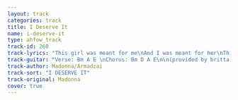 ```yaml
---
layout: track
categories: track
title: I Deserve It
name: i-deserve-it
type: ahfow_track
track-id: 260
track-lyrics: "This girl was meant for me\nAnd I was meant for her\nThis girl was dreamt for me\nAnd I was dreamt for her\n\nThis girl has danced for me\nAnd I have danced for her\nThis girl has cried for me\nAnd I have cried for her\n\nMany miles, many roads I have traveled\nFallen down on the way\nMany hearts, many years have unraveled\nLeading up to today\n\nThis girl has prayed for me\nAnd I have prayed for her\nThis girl was made for me\nAnd I was made for her\n\nMany miles, many roads I have traveled\nFallen down on the way\nMany hearts, many years have unraveled\nLeading up to today\n\nI have no regrets\nThere's nothing to forget\nAll the pain was worth it\n\nNot running from the past\nI tried to do what's best\nI know that I deserve it\n\nMany miles, many roads I have traveled\nFallen down on the way\nMany hearts, many years have unraveled\nLeading up to today"
track-guitar: "Verse: Bm A E \nChorus: Bm D A E\n\n(provided by britta)"
track-author: Madonna/Armadzai
track-sort: "I DESERVE IT"
track-original: Madonna
cover: true
---
```

